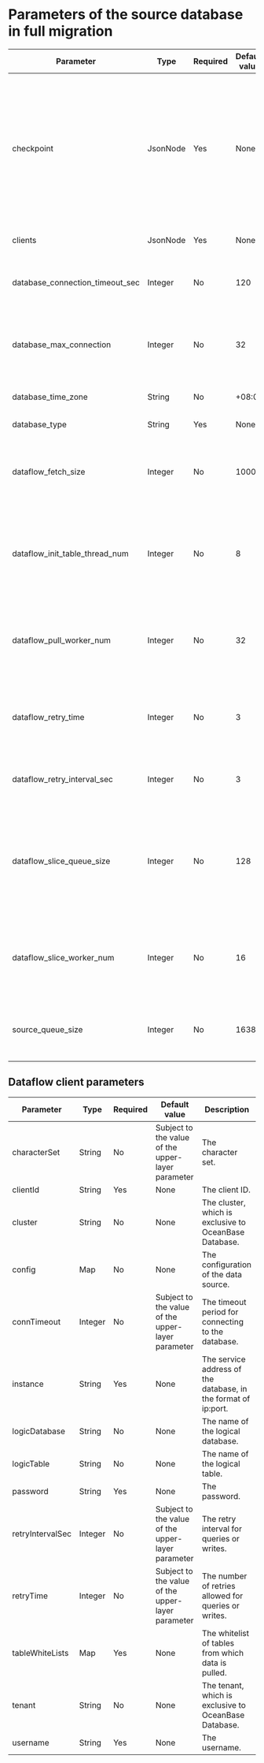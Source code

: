 # Parameters of the source database in full migration 




|            Parameter            |   Type   | Required | Default value |                                                                                                                                        Description                                                                                                                                        |
|---------------------------------|----------|----------|---------------|-------------------------------------------------------------------------------------------------------------------------------------------------------------------------------------------------------------------------------------------------------------------------------------------|
| checkpoint                      | JsonNode | Yes      | None          | The checkpoint. The format is as follows: ```json { "ClientId": { "databaseName": "", "tableName": "", "value": { "col1": "val", "col2": "val" }, "syncedCount": The number of destination databases to which data is synchronized. }, ... } ```  |
| clients                         | JsonNode | Yes      | None          | The clients, in the format of a JSON list.                                                                                                                                                                                                                                                |
| database_connection_timeout_sec | Integer  | No       | 120           | The connection timeout period for each JDBC client in the database.                                                                                                                                                                                                                       |
| database_max_connection         | Integer  | No       | 32            | The maximum number of connections allowed for each JDBC client in the database.                                                                                                                                                                                                           |
| database_time_zone              | String   | No       | +08:00        | The time zone set in connections.                                                                                                                                                                                                                                                         |
| database_type                   | String   | Yes      | None          | The type of the database.                                                                                                                                                                                                                                                                 |
| dataflow_fetch_size             | Integer  | No       | 1000          | The size of data pulled at a time, which may increase based on the number of source databases.                                                                                                                                                                                            |
| dataflow_init_table_thread_num  | Integer  | No       | 8             | The number of worker thread pools for initializing tables.  The values of the core and max parameters are the same.                                                                                                                                                       |
| dataflow_pull_worker_num        | Integer  | No       | 32            | The number of worker thread pools for pulling data.  The values of the core and max parameters are the same.                                                                                                                                                              |
| dataflow_retry_time             | Integer  | No       | 3             | The number of retries for requesting a database operation. The default value is 3.                                                                                                                                                                                                        |
| dataflow_retry_interval_sec     | Integer  | No       | 3             | The retry interval. The default value is 3, indicating 3 seconds.                                                                                                                                                                                                                         |
| dataflow_slice_queue_size       | Integer  | No       | 128           | The size of the dataflow slice queue, which increases based on the number of sources. The value of this parameter must be greater than 0.                                                                                                                                                 |
| dataflow_slice_worker_num       | Integer  | No       | 16            | The number of worker thread pools for sharding tables.  The values of the core and max parameters are the same.                                                                                                                                                           |
| source_queue_size               | Integer  | No       | 16384         | The maximum number of messages in a queue on the source database side.                                                                                                                                                                                                                    |



Dataflow client parameters 
-----------------------------------------------



|    Parameter     |  Type   | Required |                   Default value                   |                          Description                           |
|------------------|---------|----------|---------------------------------------------------|----------------------------------------------------------------|
| characterSet     | String  | No       | Subject to the value of the upper-layer parameter | The character set.                                             |
| clientId         | String  | Yes      | None                                              | The client ID.                                                 |
| cluster          | String  | No       | None                                              | The cluster, which is exclusive to OceanBase Database.         |
| config           | Map     | No       | None                                              | The configuration of the data source.                          |
| connTimeout      | Integer | No       | Subject to the value of the upper-layer parameter | The timeout period for connecting to the database.             |
| instance         | String  | Yes      | None                                              | The service address of the database, in the format of ip:port. |
| logicDatabase    | String  | No       | None                                              | The name of the logical database.                              |
| logicTable       | String  | No       | None                                              | The name of the logical table.                                 |
| password         | String  | Yes      | None                                              | The password.                                                  |
| retryIntervalSec | Integer | No       | Subject to the value of the upper-layer parameter | The retry interval for queries or writes.                      |
| retryTime        | Integer | No       | Subject to the value of the upper-layer parameter | The number of retries allowed for queries or writes.           |
| tableWhiteLists  | Map     | Yes      | None                                              | The whitelist of tables from which data is pulled.             |
| tenant           | String  | No       | None                                              | The tenant, which is exclusive to OceanBase Database.          |
| username         | String  | Yes      | None                                              | The username.                                                  |



